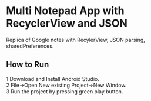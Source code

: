 # Multi Notepad App with RecyclerView and JSON

Replica of Google notes with RecylerView, JSON parsing, sharedPreferences.

## How to Run
1 Download and Install Android Studio.  
2 File->Open New existing Project->New Window.  
3 Run the project by pressing green play button.
